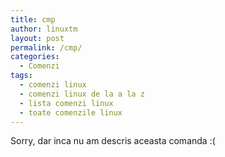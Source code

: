 ```yaml
---
title: cmp
author: linuxtm
layout: post
permalink: /cmp/
categories:
  - Comenzi
tags:
  - comenzi linux
  - comenzi linux de la a la z
  - lista comenzi linux
  - toate comenzile linux
---
```

Sorry, dar inca nu am descris aceasta comanda :(